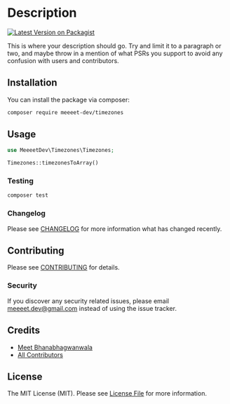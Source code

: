 # Description

[![Latest Version on Packagist](https://img.shields.io/packagist/v/meeeet-dev/timezones.svg?style=flat-square)](https://packagist.org/packages/meeeet-dev/timezones)

This is where your description should go. Try and limit it to a paragraph or two, and maybe throw in a mention of what PSRs you support to avoid any confusion with users and contributors.

## Installation

You can install the package via composer:

```bash
composer require meeeet-dev/timezones
```

## Usage

``` php
use MeeeetDev\Timezones\Timezones;

Timezones::timezonesToArray()
```

### Testing

``` bash
composer test
```

### Changelog

Please see [CHANGELOG](CHANGELOG.md) for more information what has changed recently.

## Contributing

Please see [CONTRIBUTING](CONTRIBUTING.md) for details.

### Security

If you discover any security related issues, please email meeeet.dev@gmail.com instead of using the issue tracker.

## Credits

- [Meet Bhanabhagwanwala](https://github.com/meeeet-dev)
- [All Contributors](../../contributors)

## License

The MIT License (MIT). Please see [License File](LICENSE.md) for more information.
